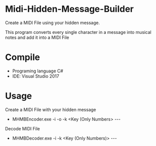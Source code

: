 # Midi-Hidden-Message-Builder
Create a MIDI File using your hidden message.

This program converts every single character in a message into musical notes and add it into a MIDI File
# Compile

- Programing language C#
- IDE: Visual Studio 2017

# Usage
Create a MIDI File with your hidden message

- MHMBEncoder.exe -i <FileText> -o <MidiFile> -k <Key (Only Numbers> ---

Decode MIDI File

- MHMBDecoder.exe -i <MidiFile> -k <Key (Only Numbers)> ---

